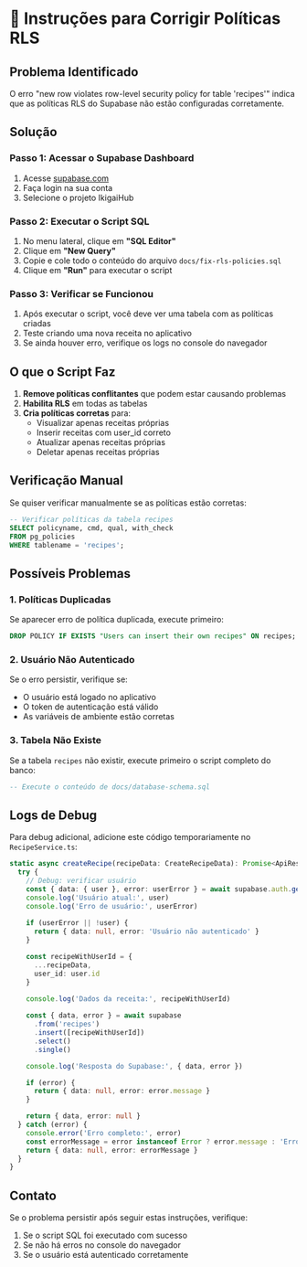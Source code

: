 # 🔧 Instruções para Corrigir Políticas RLS

## Problema Identificado
O erro "new row violates row-level security policy for table 'recipes'" indica que as políticas RLS do Supabase não estão configuradas corretamente.

## Solução

### Passo 1: Acessar o Supabase Dashboard
1. Acesse [supabase.com](https://supabase.com)
2. Faça login na sua conta
3. Selecione o projeto IkigaiHub

### Passo 2: Executar o Script SQL
1. No menu lateral, clique em **"SQL Editor"**
2. Clique em **"New Query"**
3. Copie e cole todo o conteúdo do arquivo `docs/fix-rls-policies.sql`
4. Clique em **"Run"** para executar o script

### Passo 3: Verificar se Funcionou
1. Após executar o script, você deve ver uma tabela com as políticas criadas
2. Teste criando uma nova receita no aplicativo
3. Se ainda houver erro, verifique os logs no console do navegador

## O que o Script Faz

1. **Remove políticas conflitantes** que podem estar causando problemas
2. **Habilita RLS** em todas as tabelas
3. **Cria políticas corretas** para:
   - Visualizar apenas receitas próprias
   - Inserir receitas com user_id correto
   - Atualizar apenas receitas próprias
   - Deletar apenas receitas próprias

## Verificação Manual

Se quiser verificar manualmente se as políticas estão corretas:

```sql
-- Verificar políticas da tabela recipes
SELECT policyname, cmd, qual, with_check 
FROM pg_policies 
WHERE tablename = 'recipes';
```

## Possíveis Problemas

### 1. Políticas Duplicadas
Se aparecer erro de política duplicada, execute primeiro:
```sql
DROP POLICY IF EXISTS "Users can insert their own recipes" ON recipes;
```

### 2. Usuário Não Autenticado
Se o erro persistir, verifique se:
- O usuário está logado no aplicativo
- O token de autenticação está válido
- As variáveis de ambiente estão corretas

### 3. Tabela Não Existe
Se a tabela `recipes` não existir, execute primeiro o script completo do banco:
```sql
-- Execute o conteúdo de docs/database-schema.sql
```

## Logs de Debug

Para debug adicional, adicione este código temporariamente no `RecipeService.ts`:

```typescript
static async createRecipe(recipeData: CreateRecipeData): Promise<ApiResponse<Recipe>> {
  try {
    // Debug: verificar usuário
    const { data: { user }, error: userError } = await supabase.auth.getUser()
    console.log('Usuário atual:', user)
    console.log('Erro de usuário:', userError)
    
    if (userError || !user) {
      return { data: null, error: 'Usuário não autenticado' }
    }

    const recipeWithUserId = {
      ...recipeData,
      user_id: user.id
    }
    
    console.log('Dados da receita:', recipeWithUserId)

    const { data, error } = await supabase
      .from('recipes')
      .insert([recipeWithUserId])
      .select()
      .single()

    console.log('Resposta do Supabase:', { data, error })

    if (error) {
      return { data: null, error: error.message }
    }

    return { data, error: null }
  } catch (error) {
    console.error('Erro completo:', error)
    const errorMessage = error instanceof Error ? error.message : 'Erro desconhecido'
    return { data: null, error: errorMessage }
  }
}
```

## Contato

Se o problema persistir após seguir estas instruções, verifique:
1. Se o script SQL foi executado com sucesso
2. Se não há erros no console do navegador
3. Se o usuário está autenticado corretamente 